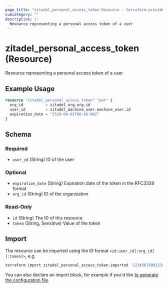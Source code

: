 ```yaml
---
page_title: "zitadel_personal_access_token Resource - terraform-provider-zitadel"
subcategory: ""
description: |-
  Resource representing a personal access token of a user
---
```


# zitadel_personal_access_token (Resource)

Resource representing a personal access token of a user

## Example Usage

```terraform
resource "zitadel_personal_access_token" "pat" {
  org_id          = zitadel_org.org.id
  user_id         = zitadel_machine_user.machine_user.id
  expiration_date = "2519-04-01T08:45:00Z"
}
```

<!-- schema generated by tfplugindocs -->
## Schema

### Required

- `user_id` (String) ID of the user

### Optional

- `expiration_date` (String) Expiration date of the token in the RFC3339 format
- `org_id` (String) ID of the organization

### Read-Only

- `id` (String) The ID of this resource.
- `token` (String, Sensitive) Value of the token

## Import

The resource can be imported using the ID format `<id:user_id[:org_id][:token]>`, e.g.

```bash
terraform import zitadel_personal_access_token.imported '123456789012345678:123456789012345678:123456789012345678:LHt79...'
```

You can also declare an import block, for example if you'd like [to generate the configuration file](https://developer.hashicorp.com/terraform/language/import/generating-configuration).
